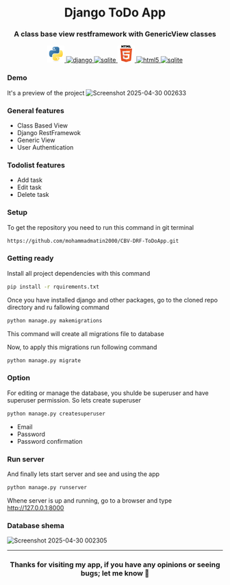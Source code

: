 <h1 align="center">Django ToDo App</h1>
<h3 align="center">A class base view restframework with GenericView classes</h3>
<p align="center">
<a href="https://www.python.org" target="_blank"> <img src="https://raw.githubusercontent.com/devicons/devicon/master/icons/python/python-original.svg" alt="python" width="40" height="40"/> </a>
<a href="https://www.djangoproject.com/" target="_blank"> <img src="https://static.djangoproject.com/img/logos/django-logo-negative.svg" alt="django" width="40" height="40"/> </a>
<a href="https://www.django-rest-framework.org/" target="_blank"> <img src="https://www.django-rest-framework.org/img/logo.png" alt="sqlite" width="90" height="40"/> </a>
<a href="https://www.w3.org/html/" target="_blank"> <img src="https://raw.githubusercontent.com/devicons/devicon/master/icons/html5/html5-original-wordmark.svg" alt="html5" width="40" height="40"/> </a> <a href="https://developer.mozilla.org/en-US/docs/Web/JavaScript" target="_blank">
</a>
<a href="https://www.w3schools.com/css/" target="_blank"> <img src="https://upload.wikimedia.org/wikipedia/commons/d/d5/CSS3_logo_and_wordmark.svg" alt="html5" width="40" height="40"/> </a> <a href="https://developer.mozilla.org/en-US/docs/Web/JavaScript" target="_blank">
</a>
<a href="https://www.sqlite.org/" target="_blank"> <img src="https://www.vectorlogo.zone/logos/sqlite/sqlite-icon.svg" alt="sqlite" width="40" height="40"/> </a>

</p>

### Demo
It's a preview of the project
![Screenshot 2025-04-30 002633](https://github.com/user-attachments/assets/5911faff-d2eb-4e34-8803-1128046b8760)

### General features
- Class Based View
- Django RestFramewok
- Generic View
- User Authentication

### Todolist features
- Add task
- Edit task
- Delete task

### Setup
To get the repository you need to run this command in git terminal
```bash
https://github.com/mohammadmatin2000/CBV-DRF-ToDoApp.git
```

### Getting ready

Install all project dependencies with this command
```bash
pip install -r rquirements.txt
```

Once you have installed django and other packages, go to the cloned repo directory and ru fallowing command
```bash
python manage.py makemigrations
```

This command will create all migrations file to database

Now, to apply this migrations run following command
```bash
python manage.py migrate
```

### Option
For editing or manage the database, you shulde be superuser and have superuser permission. So lets create superuser
```bash
python manage.py createsuperuser
```
- Email
- Password
- Password confirmation

### Run server
And finally lets start server and see and using the app
```bash
python manage.py runserver
```

Whene server is up and running, go to a browser and type http://127.0.0.1:8000

### Database shema

![Screenshot 2025-04-30 002305](https://github.com/user-attachments/assets/6c978c2d-b553-48fd-ab49-a54beb935daf)

<hr>

<h3 align='center'>Thanks for visiting my app, if you have any opinions or seeing bugs; let me know 🙂</h3>
